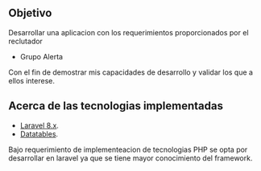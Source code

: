 

## Objetivo

Desarrollar una aplicacion con los requerimientos proporcionados por el reclutador

-  Grupo Alerta

Con el fin de demostrar mis capacidades de desarrollo y validar los que a ellos interese.

## Acerca de las tecnologias implementadas

- [Laravel 8.x](https://laravel.com/).
- [Datatables](https://datatables.net/).


Bajo requerimiento de implementeacion de tecnologias PHP se opta por desarrollar en laravel ya que se tiene mayor conocimiento del framework. 






